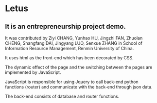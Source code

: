 # Letus

## It is an entrepreneurship project demo.

It was contributed by Ziyi CHANG, Yunhao HU, Jingzhi FAN, Zhuolan CHENG, Shangfang DAI, Jingyang LUO, Senxue ZHANG in School of Information Resource Management, Renmin University of China.

It uses html as the front-end which has been decorated by CSS.

The dynamic effect of the page and the switching between the pages are implemented by JavaScript.

JavaScript is responsible for using Jquery to call back-end python functions (router) and communicate with the back-end through json data.

The back-end consists of database and router functions.
